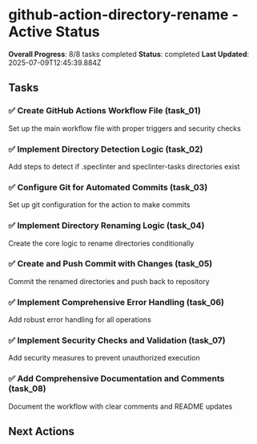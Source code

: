 # github-action-directory-rename - Active Status

**Overall Progress**: 8/8 tasks completed
**Status**: completed
**Last Updated**: 2025-07-09T12:45:39.884Z

## Tasks

### ✅ Create GitHub Actions Workflow File (task_01)
Set up the main workflow file with proper triggers and security checks


### ✅ Implement Directory Detection Logic (task_02)
Add steps to detect if .speclinter and speclinter-tasks directories exist


### ✅ Configure Git for Automated Commits (task_03)
Set up git configuration for the action to make commits


### ✅ Implement Directory Renaming Logic (task_04)
Create the core logic to rename directories conditionally


### ✅ Create and Push Commit with Changes (task_05)
Commit the renamed directories and push back to repository


### ✅ Implement Comprehensive Error Handling (task_06)
Add robust error handling for all operations


### ✅ Implement Security Checks and Validation (task_07)
Add security measures to prevent unauthorized execution


### ✅ Add Comprehensive Documentation and Comments (task_08)
Document the workflow with clear comments and README updates



## Next Actions
